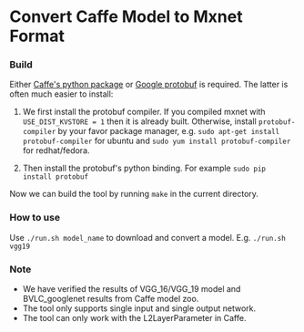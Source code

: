 # Convert Caffe Model to Mxnet Format

### Build

Either [Caffe's python package](http://caffe.berkeleyvision.org/installation.html) or [Google protobuf](https://developers.google.com/protocol-buffers/?hl=en) is required. The latter is often much easier to install:  

1. We first install the protobuf compiler. If you compiled mxnet with `USE_DIST_KVSTORE = 1` then it is already built. Otherwise, install `protobuf-compiler` by your favor package manager, e.g. `sudo apt-get install protobuf-compiler` for ubuntu and `sudo yum install protobuf-compiler` for redhat/fedora. 

2. Then install the protobuf's python binding. For example `sudo pip install protobuf`

Now we can build the tool by running `make` in the current directory.

### How to use

Use `./run.sh model_name` to download and convert a model. E.g. `./run.sh vgg19`

### Note

* We have verified the results of VGG_16/VGG_19 model and BVLC_googlenet results from Caffe model zoo.
* The tool only supports single input and single output network.
* The tool can only work with the L2LayerParameter in Caffe.
